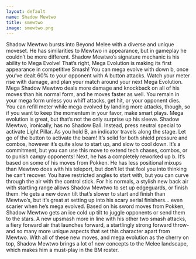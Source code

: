```yaml
---
layout: default
name: Shadow Mewtwo
title: smewtwo
image: smewtwo.png
---
```

Shadow Mewtwo bursts into Beyond Melee with a diverse and unique moveset. He has similarities to Mewtwo in appearance, but in gameplay he couldn’t be more different. Shadow Mewtwo’s signature mechanic is his ability to Mega Evolve! That’s right, Mega Evolution is making its first appearance in competitive Smash! You can mega evolve with down b, once you’ve dealt 60% to your opponent with A button attacks. Watch your meter rise with damage, and plan your match around your next Mega Evolution. Mega Shadow Mewtwo deals more damage and knockback on all of his moves than his normal form, and he moves faster as well. You remain in your mega form unless you whiff attacks, get hit, or your opponent dies. You can refill meter while mega evolved by landing more attacks, though, so if you want to keep the momentum in your favor, make smart plays.
Mega evolution is great, but that’s not the only surprise up his sleeve. Shadow Mewtwo, ironically, has no Shadow Ball. Instead, press neutral special to activate Light Pillar. As you hold B, an indicator travels along the stage. Let go of the button to activate the beam! It’s solid for both shield pressure and combos, however it’s quite slow to start up, and slow to cool down. It’s a commitment, but you can use this move to extend tech chases, combos, or to punish campy opponents!
Next, he has a completely reworked up b. It’s based on some of his moves from Pokken. He has less positional mixups than Mewtwo does with his teleport, but don’t let that fool you into thinking he can’t recover. You have restricted angles to start with, but you can curve through the air with the control stick.
For his normals, a stylish new back air with startling range allows Shadow Mewtwo to set up edgeguards, or finish them. He gets a new down tilt that’s slower to start and finish than Mewtwo’s, but it’s great at setting up into his scary aerial finishers… even scarier when he’s mega evolved. Based on his sword moves from Pokken, Shadow Mewtwo gets an ice cold up tilt to juggle opponents or send them to the stars. A new upsmash more in line with his other two smash attacks, a fiery forward air that launches forward, a startlingly strong forward throw- and so many more unique aspects that set this character apart from Mewtwo. With all of these new moves, and mega evolution as the cherry on top, Shadow Mewtwo brings a lot of new concepts to the Melee landscape, which makes him a must-play in the BM roster.
